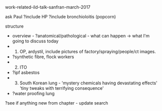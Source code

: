 work-related-ild-talk-sanfran-march-2017

ask Paul
?include HP
?include bronchioloitis (popcorn)

structure
- overview - ?anatomical/pathological - what can happen -> what I'm going to discuss today
- 1. OP, ardystil, include pictures of factory/spraying/people/ct images. 
- ?synthetic fibre, flock workers
- 2. ITO
- ?ipf asbestos
- 3. South Korean lung - 'mystery chemicals having devastating effects' 'tiny tweaks with terrifying consequence'
- ?water proofing lung

?see if anything new from chapter - update search

